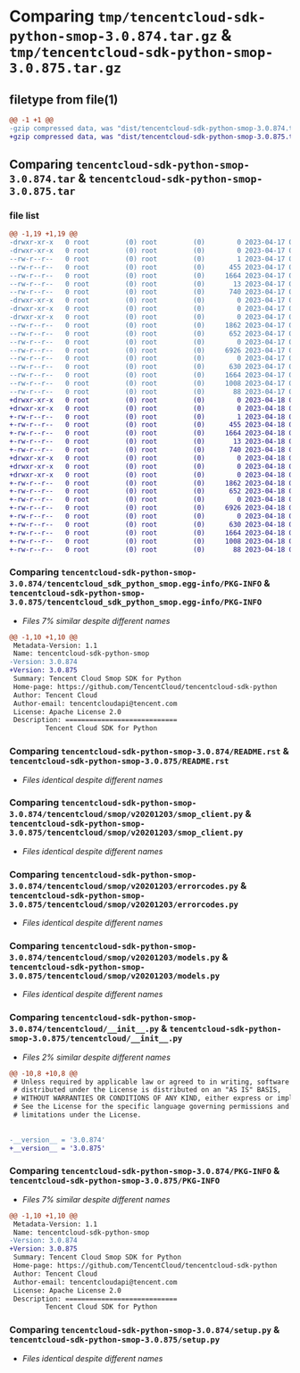 # Comparing `tmp/tencentcloud-sdk-python-smop-3.0.874.tar.gz` & `tmp/tencentcloud-sdk-python-smop-3.0.875.tar.gz`

## filetype from file(1)

```diff
@@ -1 +1 @@
-gzip compressed data, was "dist/tencentcloud-sdk-python-smop-3.0.874.tar", last modified: Mon Apr 17 00:43:47 2023, max compression
+gzip compressed data, was "dist/tencentcloud-sdk-python-smop-3.0.875.tar", last modified: Tue Apr 18 00:49:41 2023, max compression
```

## Comparing `tencentcloud-sdk-python-smop-3.0.874.tar` & `tencentcloud-sdk-python-smop-3.0.875.tar`

### file list

```diff
@@ -1,19 +1,19 @@
-drwxr-xr-x   0 root         (0) root         (0)        0 2023-04-17 00:43:47.000000 tencentcloud-sdk-python-smop-3.0.874/
-drwxr-xr-x   0 root         (0) root         (0)        0 2023-04-17 00:43:47.000000 tencentcloud-sdk-python-smop-3.0.874/tencentcloud_sdk_python_smop.egg-info/
--rw-r--r--   0 root         (0) root         (0)        1 2023-04-17 00:43:47.000000 tencentcloud-sdk-python-smop-3.0.874/tencentcloud_sdk_python_smop.egg-info/dependency_links.txt
--rw-r--r--   0 root         (0) root         (0)      455 2023-04-17 00:43:47.000000 tencentcloud-sdk-python-smop-3.0.874/tencentcloud_sdk_python_smop.egg-info/SOURCES.txt
--rw-r--r--   0 root         (0) root         (0)     1664 2023-04-17 00:43:47.000000 tencentcloud-sdk-python-smop-3.0.874/tencentcloud_sdk_python_smop.egg-info/PKG-INFO
--rw-r--r--   0 root         (0) root         (0)       13 2023-04-17 00:43:47.000000 tencentcloud-sdk-python-smop-3.0.874/tencentcloud_sdk_python_smop.egg-info/top_level.txt
--rw-r--r--   0 root         (0) root         (0)      740 2023-04-17 00:43:47.000000 tencentcloud-sdk-python-smop-3.0.874/README.rst
-drwxr-xr-x   0 root         (0) root         (0)        0 2023-04-17 00:43:47.000000 tencentcloud-sdk-python-smop-3.0.874/tencentcloud/
-drwxr-xr-x   0 root         (0) root         (0)        0 2023-04-17 00:43:47.000000 tencentcloud-sdk-python-smop-3.0.874/tencentcloud/smop/
-drwxr-xr-x   0 root         (0) root         (0)        0 2023-04-17 00:43:47.000000 tencentcloud-sdk-python-smop-3.0.874/tencentcloud/smop/v20201203/
--rw-r--r--   0 root         (0) root         (0)     1862 2023-04-17 00:43:47.000000 tencentcloud-sdk-python-smop-3.0.874/tencentcloud/smop/v20201203/smop_client.py
--rw-r--r--   0 root         (0) root         (0)      652 2023-04-17 00:43:47.000000 tencentcloud-sdk-python-smop-3.0.874/tencentcloud/smop/v20201203/errorcodes.py
--rw-r--r--   0 root         (0) root         (0)        0 2023-04-17 00:43:47.000000 tencentcloud-sdk-python-smop-3.0.874/tencentcloud/smop/v20201203/__init__.py
--rw-r--r--   0 root         (0) root         (0)     6926 2023-04-17 00:43:47.000000 tencentcloud-sdk-python-smop-3.0.874/tencentcloud/smop/v20201203/models.py
--rw-r--r--   0 root         (0) root         (0)        0 2023-04-17 00:43:47.000000 tencentcloud-sdk-python-smop-3.0.874/tencentcloud/smop/__init__.py
--rw-r--r--   0 root         (0) root         (0)      630 2023-04-17 00:43:47.000000 tencentcloud-sdk-python-smop-3.0.874/tencentcloud/__init__.py
--rw-r--r--   0 root         (0) root         (0)     1664 2023-04-17 00:43:47.000000 tencentcloud-sdk-python-smop-3.0.874/PKG-INFO
--rw-r--r--   0 root         (0) root         (0)     1008 2023-04-17 00:43:47.000000 tencentcloud-sdk-python-smop-3.0.874/setup.py
--rw-r--r--   0 root         (0) root         (0)       88 2023-04-17 00:43:47.000000 tencentcloud-sdk-python-smop-3.0.874/setup.cfg
+drwxr-xr-x   0 root         (0) root         (0)        0 2023-04-18 00:49:41.000000 tencentcloud-sdk-python-smop-3.0.875/
+drwxr-xr-x   0 root         (0) root         (0)        0 2023-04-18 00:49:41.000000 tencentcloud-sdk-python-smop-3.0.875/tencentcloud_sdk_python_smop.egg-info/
+-rw-r--r--   0 root         (0) root         (0)        1 2023-04-18 00:49:41.000000 tencentcloud-sdk-python-smop-3.0.875/tencentcloud_sdk_python_smop.egg-info/dependency_links.txt
+-rw-r--r--   0 root         (0) root         (0)      455 2023-04-18 00:49:41.000000 tencentcloud-sdk-python-smop-3.0.875/tencentcloud_sdk_python_smop.egg-info/SOURCES.txt
+-rw-r--r--   0 root         (0) root         (0)     1664 2023-04-18 00:49:41.000000 tencentcloud-sdk-python-smop-3.0.875/tencentcloud_sdk_python_smop.egg-info/PKG-INFO
+-rw-r--r--   0 root         (0) root         (0)       13 2023-04-18 00:49:41.000000 tencentcloud-sdk-python-smop-3.0.875/tencentcloud_sdk_python_smop.egg-info/top_level.txt
+-rw-r--r--   0 root         (0) root         (0)      740 2023-04-18 00:49:41.000000 tencentcloud-sdk-python-smop-3.0.875/README.rst
+drwxr-xr-x   0 root         (0) root         (0)        0 2023-04-18 00:49:41.000000 tencentcloud-sdk-python-smop-3.0.875/tencentcloud/
+drwxr-xr-x   0 root         (0) root         (0)        0 2023-04-18 00:49:41.000000 tencentcloud-sdk-python-smop-3.0.875/tencentcloud/smop/
+drwxr-xr-x   0 root         (0) root         (0)        0 2023-04-18 00:49:41.000000 tencentcloud-sdk-python-smop-3.0.875/tencentcloud/smop/v20201203/
+-rw-r--r--   0 root         (0) root         (0)     1862 2023-04-18 00:49:41.000000 tencentcloud-sdk-python-smop-3.0.875/tencentcloud/smop/v20201203/smop_client.py
+-rw-r--r--   0 root         (0) root         (0)      652 2023-04-18 00:49:41.000000 tencentcloud-sdk-python-smop-3.0.875/tencentcloud/smop/v20201203/errorcodes.py
+-rw-r--r--   0 root         (0) root         (0)        0 2023-04-18 00:49:41.000000 tencentcloud-sdk-python-smop-3.0.875/tencentcloud/smop/v20201203/__init__.py
+-rw-r--r--   0 root         (0) root         (0)     6926 2023-04-18 00:49:41.000000 tencentcloud-sdk-python-smop-3.0.875/tencentcloud/smop/v20201203/models.py
+-rw-r--r--   0 root         (0) root         (0)        0 2023-04-18 00:49:41.000000 tencentcloud-sdk-python-smop-3.0.875/tencentcloud/smop/__init__.py
+-rw-r--r--   0 root         (0) root         (0)      630 2023-04-18 00:49:41.000000 tencentcloud-sdk-python-smop-3.0.875/tencentcloud/__init__.py
+-rw-r--r--   0 root         (0) root         (0)     1664 2023-04-18 00:49:41.000000 tencentcloud-sdk-python-smop-3.0.875/PKG-INFO
+-rw-r--r--   0 root         (0) root         (0)     1008 2023-04-18 00:49:41.000000 tencentcloud-sdk-python-smop-3.0.875/setup.py
+-rw-r--r--   0 root         (0) root         (0)       88 2023-04-18 00:49:41.000000 tencentcloud-sdk-python-smop-3.0.875/setup.cfg
```

### Comparing `tencentcloud-sdk-python-smop-3.0.874/tencentcloud_sdk_python_smop.egg-info/PKG-INFO` & `tencentcloud-sdk-python-smop-3.0.875/tencentcloud_sdk_python_smop.egg-info/PKG-INFO`

 * *Files 7% similar despite different names*

```diff
@@ -1,10 +1,10 @@
 Metadata-Version: 1.1
 Name: tencentcloud-sdk-python-smop
-Version: 3.0.874
+Version: 3.0.875
 Summary: Tencent Cloud Smop SDK for Python
 Home-page: https://github.com/TencentCloud/tencentcloud-sdk-python
 Author: Tencent Cloud
 Author-email: tencentcloudapi@tencent.com
 License: Apache License 2.0
 Description: ============================
         Tencent Cloud SDK for Python
```

### Comparing `tencentcloud-sdk-python-smop-3.0.874/README.rst` & `tencentcloud-sdk-python-smop-3.0.875/README.rst`

 * *Files identical despite different names*

### Comparing `tencentcloud-sdk-python-smop-3.0.874/tencentcloud/smop/v20201203/smop_client.py` & `tencentcloud-sdk-python-smop-3.0.875/tencentcloud/smop/v20201203/smop_client.py`

 * *Files identical despite different names*

### Comparing `tencentcloud-sdk-python-smop-3.0.874/tencentcloud/smop/v20201203/errorcodes.py` & `tencentcloud-sdk-python-smop-3.0.875/tencentcloud/smop/v20201203/errorcodes.py`

 * *Files identical despite different names*

### Comparing `tencentcloud-sdk-python-smop-3.0.874/tencentcloud/smop/v20201203/models.py` & `tencentcloud-sdk-python-smop-3.0.875/tencentcloud/smop/v20201203/models.py`

 * *Files identical despite different names*

### Comparing `tencentcloud-sdk-python-smop-3.0.874/tencentcloud/__init__.py` & `tencentcloud-sdk-python-smop-3.0.875/tencentcloud/__init__.py`

 * *Files 2% similar despite different names*

```diff
@@ -10,8 +10,8 @@
 # Unless required by applicable law or agreed to in writing, software
 # distributed under the License is distributed on an "AS IS" BASIS,
 # WITHOUT WARRANTIES OR CONDITIONS OF ANY KIND, either express or implied.
 # See the License for the specific language governing permissions and
 # limitations under the License.
 
 
-__version__ = '3.0.874'
+__version__ = '3.0.875'
```

### Comparing `tencentcloud-sdk-python-smop-3.0.874/PKG-INFO` & `tencentcloud-sdk-python-smop-3.0.875/PKG-INFO`

 * *Files 7% similar despite different names*

```diff
@@ -1,10 +1,10 @@
 Metadata-Version: 1.1
 Name: tencentcloud-sdk-python-smop
-Version: 3.0.874
+Version: 3.0.875
 Summary: Tencent Cloud Smop SDK for Python
 Home-page: https://github.com/TencentCloud/tencentcloud-sdk-python
 Author: Tencent Cloud
 Author-email: tencentcloudapi@tencent.com
 License: Apache License 2.0
 Description: ============================
         Tencent Cloud SDK for Python
```

### Comparing `tencentcloud-sdk-python-smop-3.0.874/setup.py` & `tencentcloud-sdk-python-smop-3.0.875/setup.py`

 * *Files identical despite different names*

